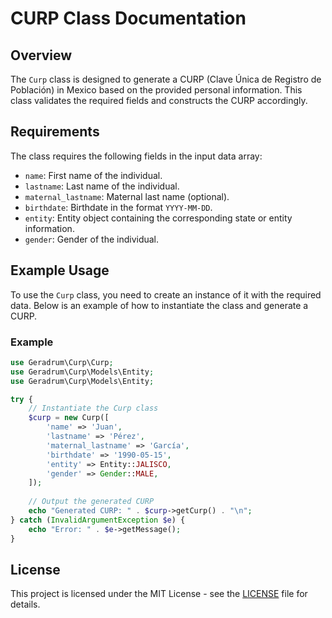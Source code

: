 # CURP Class Documentation

## Overview

The `Curp` class is designed to generate a CURP (Clave Única de Registro de Población) in Mexico based on the provided personal information. This class validates the required fields and constructs the CURP accordingly.

## Requirements

The class requires the following fields in the input data array:

- `name`: First name of the individual.
- `lastname`: Last name of the individual.
- `maternal_lastname`: Maternal last name (optional).
- `birthdate`: Birthdate in the format `YYYY-MM-DD`.
- `entity`: Entity object containing the corresponding state or entity information.
- `gender`: Gender of the individual.

## Example Usage

To use the `Curp` class, you need to create an instance of it with the required data. Below is an example of how to instantiate the class and generate a CURP.

### Example

```php
use Geradrum\Curp\Curp;
use Geradrum\Curp\Models\Entity;
use Geradrum\Curp\Models\Entity;

try {
    // Instantiate the Curp class
    $curp = new Curp([
        'name' => 'Juan',
        'lastname' => 'Pérez',
        'maternal_lastname' => 'García',
        'birthdate' => '1990-05-15',
        'entity' => Entity::JALISCO,
        'gender' => Gender::MALE, 
    ]);
    
    // Output the generated CURP
    echo "Generated CURP: " . $curp->getCurp() . "\n";
} catch (InvalidArgumentException $e) {
    echo "Error: " . $e->getMessage();
}
```

## License

This project is licensed under the MIT License - see the [LICENSE](LICENSE) file for details.




